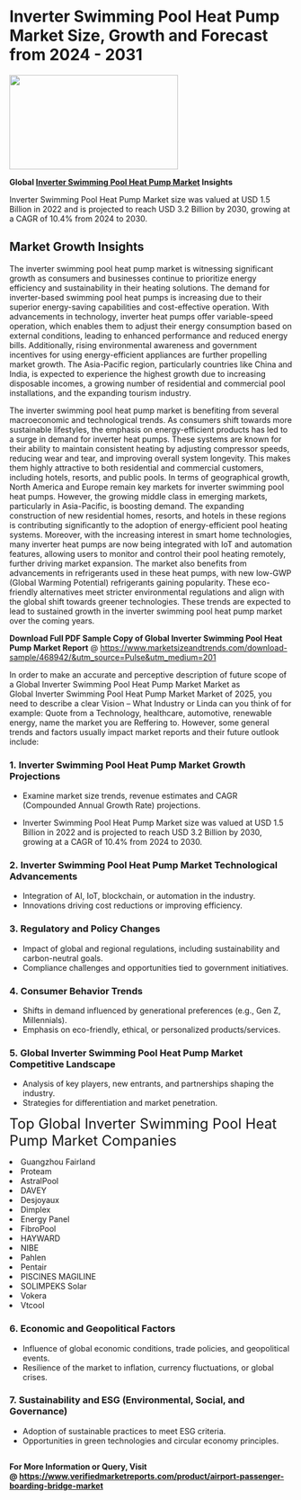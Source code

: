 <H1>Inverter Swimming Pool Heat Pump Market Size, Growth and Forecast from 2024 - 2031</H1><img class="aligncenter size-medium wp-image-584254" src="https://thirdeyenews.in/wp-content/uploads/2024/09/Global-Market-Research-300x168.jpeg" alt="" width="300" height="168" /><p><strong>Global&nbsp;<a href="https://www.marketsizeandtrends.com/download-sample/468942/&amp;utm_source=Pulse&amp;utm_medium=201">Inverter Swimming Pool Heat Pump Market</a> Insights</strong></p><p>Inverter Swimming Pool Heat Pump Market size was valued at USD 1.5 Billion in 2022 and is projected to reach USD 3.2 Billion by 2030, growing at a CAGR of 10.4% from 2024 to 2030.</p><p><h2>Market Growth Insights</h2> <p>The inverter swimming pool heat pump market is witnessing significant growth as consumers and businesses continue to prioritize energy efficiency and sustainability in their heating solutions. The demand for inverter-based swimming pool heat pumps is increasing due to their superior energy-saving capabilities and cost-effective operation. With advancements in technology, inverter heat pumps offer variable-speed operation, which enables them to adjust their energy consumption based on external conditions, leading to enhanced performance and reduced energy bills. Additionally, rising environmental awareness and government incentives for using energy-efficient appliances are further propelling market growth. The Asia-Pacific region, particularly countries like China and India, is expected to experience the highest growth due to increasing disposable incomes, a growing number of residential and commercial pool installations, and the expanding tourism industry. </p> <p>The inverter swimming pool heat pump market is benefiting from several macroeconomic and technological trends. As consumers shift towards more sustainable lifestyles, the emphasis on energy-efficient products has led to a surge in demand for inverter heat pumps. These systems are known for their ability to maintain consistent heating by adjusting compressor speeds, reducing wear and tear, and improving overall system longevity. This makes them highly attractive to both residential and commercial customers, including hotels, resorts, and public pools. In terms of geographical growth, North America and Europe remain key markets for inverter swimming pool heat pumps. However, the growing middle class in emerging markets, particularly in Asia-Pacific, is boosting demand. The expanding construction of new residential homes, resorts, and hotels in these regions is contributing significantly to the adoption of energy-efficient pool heating systems. Moreover, with the increasing interest in smart home technologies, many inverter heat pumps are now being integrated with IoT and automation features, allowing users to monitor and control their pool heating remotely, further driving market expansion. The market also benefits from advancements in refrigerants used in these heat pumps, with new low-GWP (Global Warming Potential) refrigerants gaining popularity. These eco-friendly alternatives meet stricter environmental regulations and align with the global shift towards greener technologies. These trends are expected to lead to sustained growth in the inverter swimming pool heat pump market over the coming years. </p><p><span class=""><strong>Download Full PDF Sample Copy of Global Inverter Swimming Pool Heat Pump Market Report</strong> @ <a href="https://www.marketsizeandtrends.com/download-sample/468942/&amp;utm_source=Pulse&amp;utm_medium=201" target="_blank">https://www.marketsizeandtrends.com/download-sample/468942/&amp;utm_source=Pulse&amp;utm_medium=201</a></span></p><p>In order to make an accurate and perceptive description of future scope of a Global&nbsp;Inverter Swimming Pool Heat Pump Market Market as Global&nbsp;Inverter Swimming Pool Heat Pump Market Market of 2025, you need to describe a clear Vision &ndash; What Industry or Linda can you think of for example: Quote from a Technology, healthcare, automotive, renewable energy, name the market you are Reffering to. However, some general trends and factors usually impact market reports and their future outlook include:</p><h3>1.&nbsp;<strong>Inverter Swimming Pool Heat Pump Market Growth Projections</strong></h3><ul><li>Examine market size trends, revenue estimates and CAGR (Compounded Annual Growth Rate) projections.</li><li><p>Inverter Swimming Pool Heat Pump Market size was valued at USD 1.5 Billion in 2022 and is projected to reach USD 3.2 Billion by 2030, growing at a CAGR of 10.4% from 2024 to 2030.</p></li></ul><h3>2.&nbsp;<strong>Inverter Swimming Pool Heat Pump Market Technological Advancements</strong></h3><ul><li>Integration of AI, IoT, blockchain, or automation in the industry.</li><li>Innovations driving cost reductions or improving efficiency.</li></ul><h3>3.&nbsp;<strong>Regulatory and Policy Changes</strong></h3><ul><li>Impact of global and regional regulations, including sustainability and carbon-neutral goals.</li><li>Compliance challenges and opportunities tied to government initiatives.</li></ul><h3>4.&nbsp;<strong>Consumer Behavior Trends</strong></h3><ul><li>Shifts in demand influenced by generational preferences (e.g., Gen Z, Millennials).</li><li>Emphasis on eco-friendly, ethical, or personalized products/services.</li></ul><h3>5.&nbsp;<strong>Global Inverter Swimming Pool Heat Pump Market Competitive Landscape</strong></h3><ul><li>Analysis of key players, new entrants, and partnerships shaping the industry.</li><li>Strategies for differentiation and market penetration.</li></ul><p data-pm-slice="1 1 []"><span style="color: inherit; font-family: inherit; font-size: 25px;">Top Global Inverter Swimming Pool Heat Pump Market Companies</span></p><div class="" data-test-id=""><p><li>Guangzhou Fairland</li><li> Proteam</li><li> AstralPool</li><li> DAVEY</li><li> Desjoyaux</li><li> Dimplex</li><li> Energy Panel</li><li> FibroPool</li><li> HAYWARD</li><li> NIBE</li><li> Pahlen</li><li> Pentair</li><li> PISCINES MAGILINE</li><li> SOLIMPEKS Solar</li><li> Vokera</li><li> Vtcool</li></p></div><h3>6.&nbsp;<strong>Economic and Geopolitical Factors</strong></h3><ul><li>Influence of global economic conditions, trade policies, and geopolitical events.</li><li>Resilience of the market to inflation, currency fluctuations, or global crises.</li></ul><h3>7.&nbsp;<strong>Sustainability and ESG (Environmental, Social, and Governance)</strong></h3><ul><li>Adoption of sustainable practices to meet ESG criteria.</li><li>Opportunities in green technologies and circular economy principles.</li></ul><h2><strong style="font-size: 14px;">For More Information or Query, Visit @&nbsp;</strong><a style="background-color: #ffffff; font-size: 14px;" href="https://www.marketsizeandtrends.com/report/inverter-swimming-pool-heat-pump-market/" target="_blank">https://www.verifiedmarketreports.com/product/airport-passenger-boarding-bridge-market</a></h2>
